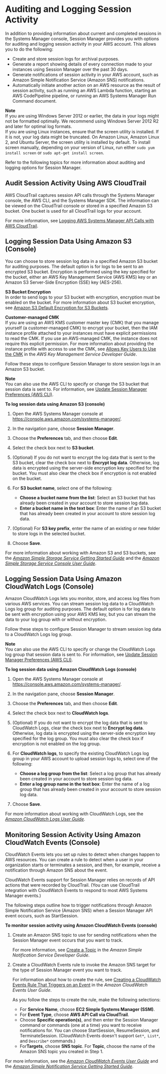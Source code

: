 # Auditing and Logging Session Activity<a name="session-manager-logging-auditing"></a>

In addition to providing information about current and completed sessions in the Systems Manager console, Session Manager provides you with options for auditing and logging session activity in your AWS account\. This allows you to do the following:
+ Create and store session logs for archival purposes\.
+ Generate a report showing details of every connection made to your instances using Session Manager over the past 30 days\.
+ Generate notifications of session activity in your AWS account, such as Amazon Simple Notification Service \(Amazon SNS\) notifications\.
+ Automatically initiate another action on an AWS resource as the result of session activity, such as running an AWS Lambda function, starting an AWS CodePipeline pipeline, or running an AWS Systems Manager Run Command document\.

**Note**  
If you are using Windows Server 2012 or earlier, the data in your logs might not be formatted optimally\. We recommend using Windows Server 2012 R2 and later for optimal log formats\.  
If you are using Linux instances, ensure that the screen utility is installed\. If it is not, your log data might be truncated\. On Amazon Linux, Amazon Linux 2, and Ubuntu Server, the screen utility is installed by default\. To install screen manually, depending on your version of Linux, run either `sudo yum install screen` or `sudo apt-get install screen`\.

Refer to the following topics for more information about auditing and logging options for Session Manager\.

## Audit Session Activity Using AWS CloudTrail<a name="session-manager-logging-auditing-cloudtrail"></a>

AWS CloudTrail captures session API calls through the Systems Manager console, the AWS CLI, and the Systems Manager SDK\. The information can be viewed on the CloudTrail console or stored in a specified Amazon S3 bucket\. One bucket is used for all CloudTrail logs for your account\. 

For more information, see [Logging AWS Systems Manager API Calls with AWS CloudTrail](monitoring-cloudtrail-logs.md)\. 

## Logging Session Data Using Amazon S3 \(Console\)<a name="session-manager-logging-auditing-s3"></a>

You can choose to store session log data in a specified Amazon S3 bucket for auditing purposes\. The default option is for logs to be sent to an encrypted S3 bucket\. Encryption is performed using the key specified for the bucket, either an AWS Key Management Service \(AWS KMS\) key or an Amazon S3 Server\-Side Encryption \(SSE\) key \(AES\-256\)\. 

**S3 Bucket Encryption**  
In order to send logs to your S3 bucket with encryption, encryption must be enabled on the bucket\. For more information about S3 bucket encryption, see [Amazon S3 Default Encryption for S3 Buckets](https://docs.aws.amazon.com/AmazonS3/latest/dev/bucket-encryption.html)\.

**Customer\-managed CMK**  
If you are using an AWS KMS customer master key \(CMK\) that you manage yourself \(a customer\-managed CMK\) to encrypt your bucket, then the IAM instance profile attached to your instances must have explicit permissions to read the CMK\. If you use an AWS\-managed CMK, the instance does not require this explicit permission\. For more information about providing the instance profile with access to use the CMK, see [Allows Key Users to Use the CMK](https://docs.aws.amazon.com/kms/latest/developerguide/key-policies.html#key-policy-default-allow-users) in the *AWS Key Management Service Developer Guide*\.

Follow these steps to configure Session Manager to store session logs in an Amazon S3 bucket\.

**Note**  
You can also use the AWS CLI to specify or change the S3 bucket that session data is sent to\. For information, see [Update Session Manager Preferences \(AWS CLI\)](getting-started-configure-preferences-cli.md)\.

**To log session data using Amazon S3 \(console\)**

1. Open the AWS Systems Manager console at [https://console\.aws\.amazon\.com/systems\-manager/](https://console.aws.amazon.com/systems-manager/)\.

1. In the navigation pane, choose **Session Manager**\.

1. Choose the **Preferences** tab, and then choose **Edit**\.

1. Select the check box next to **S3 bucket**\.

1. \(Optional\) If you do not want to encrypt the log data that is sent to the S3 bucket, clear the check box next to **Encrypt log data**\. Otherwise, log data is encrypted using the server\-side encryption key specified for the bucket\. You must also clear the check box if encryption is not enabled on the bucket\.

1. For **S3 bucket name**, select one of the following:
   + **Choose a bucket name from the list**: Select an S3 bucket that has already been created in your account to store session log data\.
   + **Enter a bucket name in the text box**: Enter the name of an S3 bucket that has already been created in your account to store session log data\.

1. \(Optional\) For **S3 key prefix**, enter the name of an existing or new folder to store logs in the selected bucket\.

1. Choose **Save**\.

For more information about working with Amazon S3 and S3 buckets, see the *[Amazon Simple Storage Service Getting Started Guide](https://docs.aws.amazon.com/AmazonS3/latest/gsg/)* and the *[Amazon Simple Storage Service Console User Guide](https://docs.aws.amazon.com/AmazonS3/latest/user-guide/)*\.

## Logging Session Data Using Amazon CloudWatch Logs \(Console\)<a name="session-manager-logging-auditing-cloudwatch-logs"></a>

Amazon CloudWatch Logs lets you monitor, store, and access log files from various AWS services\. You can stream session log data to a CloudWatch Logs log group for auditing purposes\. The default option is for log data to be sent with encryption using your AWS KMS key, but you can stream the data to your log group with or without encryption\. 

Follow these steps to configure Session Manager to stream session log data to a CloudWatch Logs log group\.

**Note**  
You can also use the AWS CLI to specify or change the CloudWatch Logs log group that session data is sent to\. For information, see [Update Session Manager Preferences \(AWS CLI\)](getting-started-configure-preferences-cli.md)\.

**To log session data using Amazon CloudWatch Logs \(console\)**

1. Open the AWS Systems Manager console at [https://console\.aws\.amazon\.com/systems\-manager/](https://console.aws.amazon.com/systems-manager/)\.

1. In the navigation pane, choose **Session Manager**\.

1. Choose the **Preferences** tab, and then choose **Edit**\.

1. Select the check box next to **CloudWatch logs**\.

1. \(Optional\) If you do not want to encrypt the log data that is sent to CloudWatch Logs, clear the check box next to **Encrypt log data**\. Otherwise, log data is encrypted using the server\-side encryption key specified for the log group\. You must also clear the check box if encryption is not enabled on the log group\.

1. For **CloudWatch logs**, to specify the existing CloudWatch Logs log group in your AWS account to upload session logs to, select one of the following:
   + **Choose a log group from the list**: Select a log group that has already been created in your account to store session log data\.
   + **Enter a log group name in the text box**: Enter the name of a log group that has already been created in your account to store session log data\.

1. Choose **Save**\.

For more information about working with CloudWatch Logs, see the *[Amazon CloudWatch Logs User Guide](https://docs.aws.amazon.com/AmazonCloudWatch/latest/logs/)*\.

## Monitoring Session Activity Using Amazon CloudWatch Events \(Console\)<a name="session-manager-logging-auditing-cloudwatch-events"></a>

CloudWatch Events lets you set up rules to detect when changes happen to AWS resources\. You can create a rule to detect when a user in your organization starts or terminates a session, and then, for example, receive a notification through Amazon SNS about the event\. 

CloudWatch Events support for Session Manager relies on records of API actions that were recorded by CloudTrail\. \(You can use CloudTrail integration with CloudWatch Events to respond to most AWS Systems Manager events\.\)

The following steps outline how to trigger notifications through Amazon Simple Notification Service \(Amazon SNS\) when a Session Manager API event occurs, such as StartSession\.

**To monitor session activity using Amazon CloudWatch Events \(console\)**

1. Create an Amazon SNS topic to use for sending notifications when the Session Manager event occurs that you want to track\.

   For more information, see [Create a Topic](https://docs.aws.amazon.com/sns/latest/dg/CreateTopic.html) in the *Amazon Simple Notification Service Developer Guide*\.

1. Create a CloudWatch Events rule to invoke the Amazon SNS target for the type of Session Manager event you want to track\.

   For information about how to create the rule, see [Creating a CloudWatch Events Rule That Triggers on an Event](https://docs.aws.amazon.com/AmazonCloudWatch/latest/events/Create-CloudWatch-Events-Rule.html) in the *Amazon CloudWatch Events User Guide*\.

   As you follow the steps to create the rule, make the following selections:
   + For **Service Name**, choose **EC2 Simple Systems Manager \(SSM\)**\.
   + For **Event Type**, choose **AWS API Call via CloudTrail**\.
   + Choose **Specific operation\(s\)**, and then enter the Session Manager command or commands \(one at a time\) you want to receive notifications for\. You can choose StartSession, ResumeSession, and TerminateSession\. \(CloudWatch Events doesn't support `Get*`,` List*`, and `Describe*` commands\.\)
   + For**Targets**, choose **SNS topic**\. For **Topic**, choose the name of the Amazon SNS topic you created in Step 1\.

For more information, see the *[Amazon CloudWatch Events User Guide](https://docs.aws.amazon.com/AmazonCloudWatch/latest/events/)* and the *[Amazon Simple Notification Service Getting Started Guide](https://docs.aws.amazon.com/sns/latest/gsg/)*\.